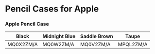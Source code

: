 # Pencil Cases for Apple

### Apple Pencil Case

| Black | Midnight Blue | Saddle Brown | Taupe |
|-----|-----|-----|-----|
| MQ0X2ZM/A | MQ0W2ZM/A | MQ0V2ZM/A | MPQL2ZM/A |

